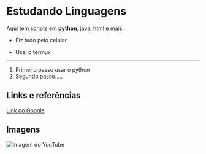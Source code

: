 # Estudando Linguagens

<p>Aqui tem scripts em <strong>python</strong>, java, html e mais.</p>

- Fiz tudo pelo celular
+ Usei o termux
------
1. Primeiro passo usar o python
2. Segundo passo.....

## Links e referências
[Link do Google](https://www.google.com/)

## Imagens
![Imagem do YouTube](https://github.com/zee-gamedev/imagem_youtube.git)
